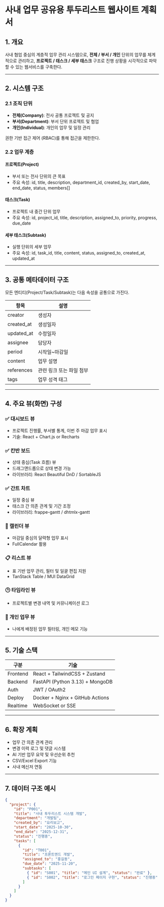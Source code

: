 # 사내 업무 공유용 투두리스트 웹사이트 계획서

## 1. 개요
사내 협업 중심의 계층적 업무 관리 시스템으로, **전체 / 부서 / 개인** 단위의 업무를 체계적으로 관리하고, **프로젝트 / 태스크 / 세부 태스크** 구조로 진행 상황을 시각적으로 파악할 수 있는 웹서비스를 구축한다.

---

## 2. 시스템 구조

### 2.1 조직 단위
- **전체(Company)**: 전사 공통 프로젝트 및 공지
- **부서(Department)**: 부서 단위 프로젝트 및 협업
- **개인(Individual)**: 개인의 업무 및 일정 관리

권한 기반 접근 제어 (RBAC)를 통해 접근을 제한한다.

### 2.2 업무 계층
#### 프로젝트(Project)
- 부서 또는 전사 단위의 큰 목표
- 주요 속성: id, title, description, department_id, created_by, start_date, end_date, status, members[]

#### 태스크(Task)
- 프로젝트 내 중간 단위 업무
- 주요 속성: id, project_id, title, description, assigned_to, priority, progress, due_date

#### 세부 태스크(Subtask)
- 실행 단위의 세부 업무
- 주요 속성: id, task_id, title, content, status, assigned_to, created_at, updated_at

---

## 3. 공통 메타데이터 구조
모든 엔티티(Project/Task/Subtask)는 다음 속성을 공통으로 가진다.

| 항목 | 설명 |
|------|------|
| creator | 생성자 |
| created_at | 생성일자 |
| updated_at | 수정일자 |
| assignee | 담당자 |
| period | 시작일~마감일 |
| content | 업무 설명 |
| references | 관련 링크 또는 파일 첨부 |
| tags | 업무 성격 태그 |

---

## 4. 주요 뷰(화면) 구성

### ✅ 대시보드 뷰
- 프로젝트 진행률, 부서별 통계, 이번 주 마감 업무 표시
- 기술: React + Chart.js or Recharts

### ✅ 칸반 보드
- 상태 중심(Task 흐름) 뷰
- 드래그앤드롭으로 상태 변경 가능
- 라이브러리: React Beautiful DnD / SortableJS

### ✅ 간트 차트
- 일정 중심 뷰
- 태스크 간 의존 관계 및 기간 조정
- 라이브러리: frappe-gantt / dhtmlx-gantt

### 📅 캘린더 뷰
- 마감일 중심의 달력형 업무 표시
- FullCalendar 활용

### 📋 리스트 뷰
- 표 기반 업무 관리, 필터 및 일괄 편집 지원
- TanStack Table / MUI DataGrid

### 🕒 타임라인 뷰
- 프로젝트별 변경 내역 및 커뮤니케이션 로그

### 👤 개인 업무 뷰
- 나에게 배정된 업무 필터링, 개인 메모 기능

---

## 5. 기술 스택
| 구분 | 기술 |
|------|------|
| Frontend | React + TailwindCSS + Zustand |
| Backend | FastAPI (Python 3.13) + MongoDB |
| Auth | JWT / OAuth2 |
| Deploy | Docker + Nginx + GitHub Actions |
| Realtime | WebSocket or SSE |

---

## 6. 확장 계획
- 업무 간 의존 관계 관리
- 변경 이력 로그 및 댓글 시스템
- AI 기반 업무 요약 및 우선순위 추천
- CSV/Excel Export 기능
- 사내 메신저 연동

---

## 7. 데이터 구조 예시
```json
{
  "project": {
    "id": "P001",
    "title": "사내 투두리스트 시스템 개발",
    "department": "개발팀",
    "created_by": "요리보고",
    "start_date": "2025-10-30",
    "end_date": "2025-12-31",
    "status": "진행중",
    "tasks": [
      {
        "id": "T001",
        "title": "프론트엔드 개발",
        "assigned_to": "홍길동",
        "due_date": "2025-11-20",
        "subtasks": [
          { "id": "S001", "title": "메인 UI 설계", "status": "완료" },
          { "id": "S002", "title": "로그인 페이지 구현", "status": "진행중" }
        ]
      }
    ]
  }
}
```
